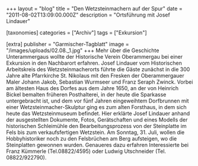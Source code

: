 +++
layout = "blog"
title = "Den Wetzsteinmachern auf der Spur"
date = "2011-08-02T13:09:00.000Z"
description = "Ortsführung mit Josef Lindauer"

[taxonomies]
categories = ["Archiv"]
tags = ["Exkursion"]

[extra]
publisher = "Garmischer-Tagblatt"
image = "/images/uploads/02.08._1.jpg"
+++
Mehr über die Geschichte Unterammergaus wollte der Historische Verein Oberammergau bei einer Exkursion in den Nachbarort erfahren. Josef Lindauer vom Historischen Arbeitskreis des Wetzsteinmacherorts führte die Gäste zunächst in die 300 Jahre alte Pfarrkirche St. Nikolaus mit den Fresken der Oberammergauer Maler Johann Jakob, Sebastian Wurmseer und Franz Seraph Zwinck. Vorbei am ältesten Haus des Dorfes aus dem Jahre 1650, an der von Heinrich Bickel bemalten früheren Posthalterei, in der heute die Sparkasse untergebracht ist, und dem vor fünf Jahren eingeweihtem Dorfbrunnen mit einer Wetzsteinmacher-Skulptur ging es zum alten Forsthaus, in dem sich heute das Wetzsteinmuseum befindet. Hier erklärte Josef Lindauer anhand der ausgestellten Dokumente, Fotos, Gerätschaften und eines Modells der historischen Schleimühle den Bearbeitungsprozess von der Steinplatte im Fels bis zum verkaufsfertigen Wetzstein. Am Sonntag, 31. Juli, wollen die Hobbyhistoriker noch zu den Felsbrüchen am Berg aufsteigen, wo die Steinplatten gewonnen wurden. Genaueres dazu erfahren Interessierte bei Franz Kümmerle (Tel.08822/4595) oder Ludwig Utschneider (Tel. 08822/922790).
